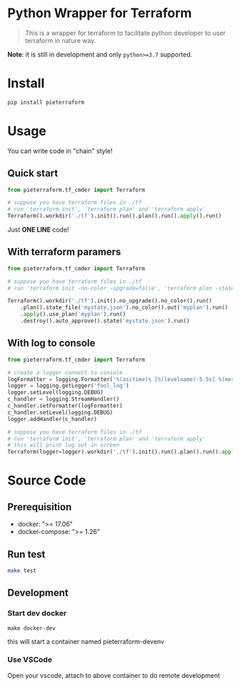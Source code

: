 # Python Wrapper for Terraform

> This is a wrapper for terraform to facilitate python developer to user terraform in nature way.

**Note**: it is still in development and only `python>=3.7` supported.

# Install

```bash
pip install pieterraform
```

# Usage
You can write code in "chain" style!

## Quick start
```py
from pieterraform.tf_cmder import Terraform

# suppose you have terraform files in ./tf
# run 'terraform init', 'terraform plan' and 'terraform apply'
Terraform().workdir('./tf').init().run().plan().run().apply().run()
```
Just **ONE LINE** code!

## With terraform paramers
```py
from pieterraform.tf_cmder import Terraform

# suppose you have terraform files in ./tf
# run 'terraform init -no-color -upgrade=false', 'terraform plan -state mystate.json -no-color', 'terraform apply myplan' and 'terraform destroy -auto-approve -state mystate.json'

Terraform().workdir('./tf').init().no_upgrade().no_color().run()
    .plan().state_file('mystate,json').no_color().out('myplan').run()
    .apply().use_plan('myplan').run()
    .destroy().auto_approve().state('mystate.json').run()
```

## With log to console
```py
from pieterraform.tf_cmder import Terraform

# create a logger connect to console
logFormatter = logging.Formatter('%(asctime)s [%(levelname)-5.5s] %(message)s')
logger = logging.getLogger('fool_log')
logger.setLevel(logging.DEBUG)
c_handler = logging.StreamHandler()
c_handler.setFormatter(logFormatter)
c_handler.setLevel(logging.DEBUG)
logger.addHandler(c_handler)

# suppose you have terraform files in ./tf
# run 'terraform init', 'terraform plan' and 'terraform apply'
# this will print log out in screen
Terraform(logger=logger).workdir('./tf').init().run().plan().run().apply().run()
```

# Source Code

## Prerequisition
* docker: ">= 17.06"
* docker-compose: ">= 1.26"

## Run test
```bash
make test
```

## Development

### Start dev docker
```
make docker-dev
```
this will start a container named pieterraform-devenv

### Use VSCode
Open your vscode, attach to above container to do remote development